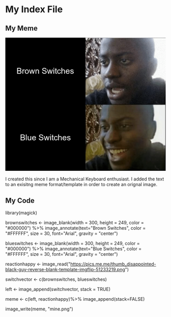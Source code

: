 # My Index File

## My Meme

![P](mine.png)

I created this since I am a Mechanical Keyboard enthusiast. I added the text to an exisitng meme format/template in order to create an orignal image.

## My Code

library(magick)

brownswitches <- image_blank(width = 300,
                     height = 249,
                     color = "#000000") %>%
  image_annotate(text="Brown Switches", 
                 color = "#FFFFFF",
                 size = 30,
                 font="Arial",
                 gravity = "center")

blueswitches <- image_blank(width = 300,
                             height = 249,
                             color = "#000000") %>%
  image_annotate(text="Blue Switches", 
                 color = "#FFFFFF",
                 size = 30,
                 font="Arial",
                 gravity = "center")

reactionhappy <- image_read("https://pics.me.me/thumb_disappointed-black-guy-reverse-blank-template-imgflip-51233219.png")

switchvector <- c(brownswitches, blueswitches)

left <- image_append(switchvector, stack = TRUE)


meme <- c(left, reactionhappy)%>%
  image_append(stack=FALSE)


image_write(meme, "mine.png")

